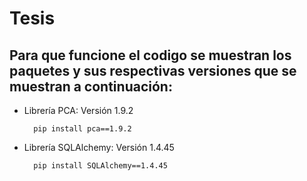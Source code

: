 # Tesis

## Para que funcione el codigo se muestran los paquetes y sus respectivas versiones que se muestran a continuación:

* Librería PCA: Versión 1.9.2

        pip install pca==1.9.2


* Librería SQLAlchemy: Versión 1.4.45

        pip install SQLAlchemy==1.4.45


        

